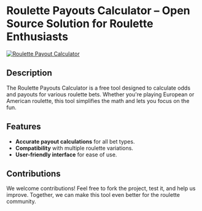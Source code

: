 # Roulette Payouts Calculator – Open Source Solution for Roulette Enthusiasts

[![Roulette Payout Calculator](https://img.shields.io/badge/Roulette_Payout_Calculator-green?style=for-the-badge)](https://asamteer.com/calculators/roulette-payouts-calculator-calculate-your-winning-profit)

## Description
The Roulette Payouts Calculator is a free tool designed to calculate odds and payouts for various roulette bets. Whether you're playing European or American roulette, this tool simplifies the math and lets you focus on the fun.

## Features
- **Accurate payout calculations** for all bet types.
- **Compatibility** with multiple roulette variations.
- **User-friendly interface** for ease of use.

## Contributions
We welcome contributions! Feel free to fork the project, test it, and help us improve. Together, we can make this tool even better for the roulette community.
